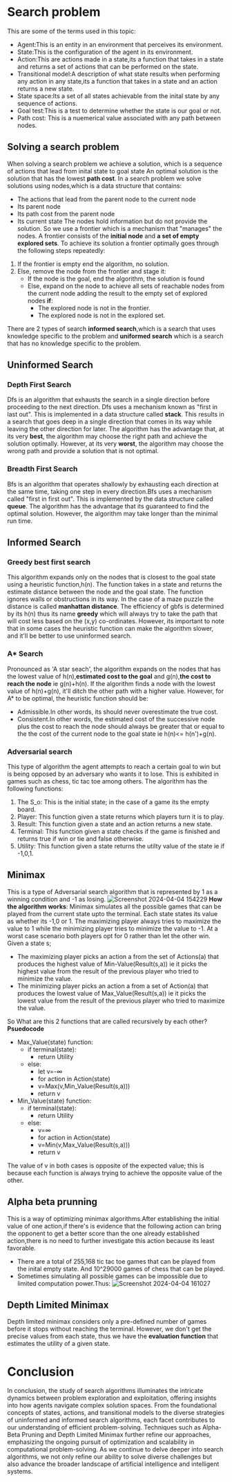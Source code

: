# Search problem
This are some of the terms used in this topic:
 - Agent:This is an entity in an environment that perceives its environment.
 - State:This is the configuration of the agent in its environment.
 - Action:This are actions made in a state,its a function that takes in a state and returns a set of actions that can be performed on the state.
 - Transitional model:A description of what state results when performing any action in any state,its a function that takes in a state and an action returns a new state.
 - State space:Its a set of all states achievable from the inital state by any sequence of actions.
 - Goal test:This is a test to determine whether the state is our goal or not.
 - Path cost: This is a nuemerical value associated with any path between nodes.

## Solving a search problem
When solving a search problem we achieve a solution, which is a sequence of actions that lead from inital state to goal state
An optimal solution is the solution that has the lowest **path cost**.
In a search problem we solve solutions using nodes,which is a data structure that contains:
- The actions that lead from the parent node to the current node
- Its parent node
- Its path cost from the parent node 
- Its current state
The nodes hold information but do not provide the solution. So we use a frontier which is a mechanism that "manages" the nodes. A frontier consists of the **initial node** and **a set of empty explored sets**. To achieve its solution a frontier optimally goes through the following steps repeatedly:
1. If the frontier is empty end the algorithm, no solution.
2. Else, remove the node from the frontier and stage it:
    - If the node is the goal, end the algorithm, the solution is found
    - Else, expand on the node to achieve all sets of reachable nodes from the current node adding the result to the empty set of explored nodes **if**:
        - The explored node is not in the frontier.
        - The explored node is not in the explored set.

There are 2 types of search **informed search**,which is a search that uses knowledge specific to the problem and **uniformed search** which is a search that has no knowledge specific to the problem.

 ## Uninformed Search

 ### Depth First Search
Dfs is an algorithm that exhausts the search in a single direction before proceeding to the next direction. Dfs uses a mechanism known as "first in last out". This is implemented in a data structure called **stack**. This results in a search that goes deep in a single direction that comes in its way while leaving the other direction for later.
The algorithm has the advantage that, at its very **best**, the algorithm may choose the right path and achieve the solution optimally.
However, at its very **worst**, the algorithm may choose the wrong path and provide a solution that is not optimal.

 ### Breadth First Search
 Bfs is an algorithm that operates shallowly by exhausting each direction at the same time, taking one step in every direction.Bfs uses a mechanism called "first in first out". This is implemented by the data structure called **queue**.
 The algorithm has the advantage that its guaranteed to find the optimal solution. However, the algorithm may take longer than the minimal run time.

## Informed Search

### Greedy best first search
This algorithm expands only on the nodes that is closest to the goal state using a heuristic function,h(n). The function takes in a state and returns the estimate distance between the node and the goal state. The function ignores walls or obstructions in its way. In the case of a maze puzzle the distance is called **manhattan distance**. The efficiency of gbfs is determined by its h(n) thus its name **greedy** which will always try to take the path that will cost less based on the (x,y) co-ordinates. However, its important to note that in some cases the heuristic function can make the algorithm slower, and it'll be better to use uninformed search.

###  A* Search
Pronounced as 'A star seach', the algorithm expands on the nodes that has the lowest value of h(n),**estimated cost to the goal** and g(n),**the cost to reach the node** ie g(n)+h(n). If the algorithm finds a node with the lowest value of h(n)+g(n), it'll ditch the other path with a higher value. However, for A* to be optimal, the heuristic function should be:
  - Admissible.In other words, its should never overestimate the true cost.
  - Consistent.In other words, the estimated cost of the successive node plus the cost to reach the node should always be greater that or equal to the the cost of the current node to the goal state ie h(n)<= h(n')+g(n).

### Adversarial search 
This type of algorithm the agent attempts to reach a certain goal to win but is being opposed by an adversary who wants it to lose. This is exhibited in games such as chess, tic tac toe among others.
The algorithm has the following functions:
1. The S_o: This is the initial state; in the case of a game its the empty board.
2. Player: This function given a state returns which players turn it is to play.
3. Result: This function given a state and an action returns a new state.
4. Terminal: This function given a state checks if the game is finished and returns true if win or tie and false otherwise.
5. Utility: This function given a state returns the utilty value of the state ie if -1,0,1.

## Minimax
This is a type of Adversarial search algorithm that is represented by 1 as a winning condition and -1 as losing.
![Screenshot 2024-04-04 154229](https://github.com/AzharAhmed-bot/cs50-ai-course/assets/126657393/91cd16c0-7bef-41e8-9d61-c1b060423172)
**How the algorithm works**:
Minimax simulates all the possible games that can be played from the current state upto the terminal. Each state states its value as whether its -1,0 or 1. The maximizing player always tries to maximize the value to 1 while the minimizing player tries to minimize the value to -1. At a worst case scenario both players opt for 0 rather than let the other win. 
Given a state s;
- The maximizing player picks an action a from the set of Actions(a) that produces the highest value of Min-Value(Result(s,a)) ie it picks the highest value from the result of the previous player who tried to minimize the value.
- The minimizing player picks an action a from a set of Action(a) that produces the lowest value of Max_Value(Result(s,a)) ie it picks the lowest value from the result of the previous player who tried to maximize the value.

So What are this 2 functions that are called recursively by each other?
**Psuedocode**
- Max_Value(state) function:
  - if terminal(state): 
    - return Utility 
  - else:
    - let v=-∞ 
    - for action in Action(state)
    - v=Max(v,Min_Value(Result(s,a)))
    - return v
- Min_Value(state) function:
  - if terminal(state):
    - return Utility
  - else:
    - v=∞
    - for action in Action(state)
    - v=Min(v,Max_Value(Result(s,a)))
    - return v

The value of v in both cases is opposite of the expected value; this is because each function is always trying to achieve the opposite value of the other.


## Alpha beta prunning

This is a way of optimizing minimax algorithms.After establishing the initial value of one action,if there's is evidence that the following action can bring the opponent to get a better score than the one already established action,there is no need to further investigate this action because its least favorable.
- There are a total of 255,168 tic tac toe games that can be played from the inital empty state. And 10^29000 games of chess that can be played. 
- Sometimes simulating all possible games can be impossible due to limited computation power.Thus:
![Screenshot 2024-04-04 161027](https://github.com/AzharAhmed-bot/cs50-ai-course/assets/126657393/d1301f2d-50c6-4a80-807a-e2296cab17b1)

## Depth Limited Minimax
Depth limited minimax considers only a pre-defined number of games before it stops without reaching the terminal. However, we don't get the precise values from each state, thus we have the **evaluation function** that estimates the utility of a given state.


# Conclusion
In conclusion, the study of search algorithms illuminates the intricate dynamics between problem exploration and exploitation, offering insights into how agents navigate complex solution spaces. From the foundational concepts of states, actions, and transitional models to the diverse strategies of uninformed and informed search algorithms, each facet contributes to our understanding of efficient problem-solving. Techniques such as Alpha-Beta Pruning and Depth Limited Minimax further refine our approaches, emphasizing the ongoing pursuit of optimization and scalability in computational problem-solving. As we continue to delve deeper into search algorithms, we not only refine our ability to solve diverse challenges but also advance the broader landscape of artificial intelligence and intelligent systems.
